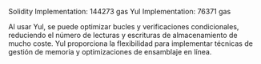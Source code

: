 
Solidity Implementation: 144273 gas
Yul Implementation:  76371 gas



Al usar Yul, se puede optimizar bucles y verificaciones condicionales, reduciendo el número de lecturas y escrituras de almacenamiento de mucho coste.
Yul proporciona la flexibilidad para implementar técnicas de gestión de memoria y optimizaciones de ensamblaje en línea.